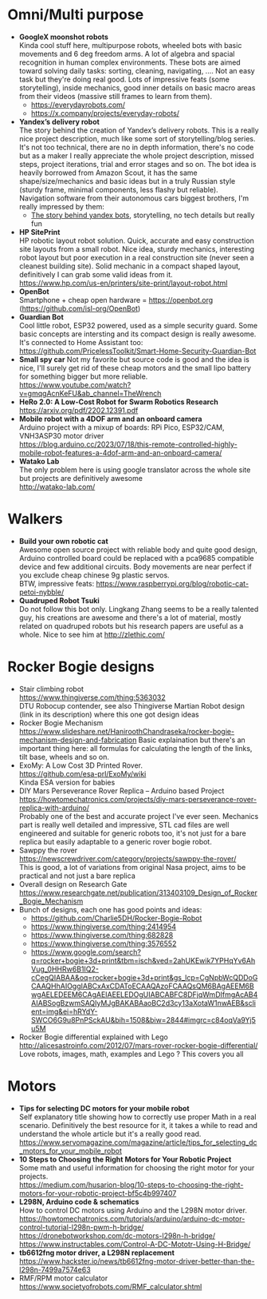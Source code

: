# Omni/Multi purpose
- **GoogleX moonshot robots**  
  Kinda cool stuff here, multipurpose robots, wheeled bots with basic movements and 6 deg freedom arms. A lot of algebra and spacial recognition in human complex environments.
  These bots are aimed toward solving daily tasks: sorting, cleaning, navigating, .... Not an easy task but they're doing real good. Lots of impressive feats
  (some storytelling), inside mechanics, good inner details on basic macro areas from their videos (massive still frames to learn from them).  
  - https://everydayrobots.com/
  - https://x.company/projects/everyday-robots/
- **Yandex’s delivery robot**  
  The story behind the creation of Yandex’s delivery robots. This is a really nice project
  description, much like some sort of storytelling/blog series. It's not too technical, there are
  no in depth information, there's no code but as a maker I really appreciate the whole
  project description, missed steps, project iterations, trial and error stages and so on.
  The bot idea is heavily borrowed from Amazon Scout, it has the same shape/size/mechanics
  and basic ideas but in a truly Russian style (sturdy frame, minimal components, less flashy
  but reliable).  
  Navigation software from their autonomous cars biggest brothers, I'm really impressed by them:
  - [The story behind yandex bots](https://medium.com/yandex-self-driving-car/the-story-behind-the-creation-of-yandexs-delivery-robot-e07017940589),
  storytelling, no tech details but really fun
- **HP SitePrint**  
  HP robotic layout robot solution. Quick, accurate and easy construction site layouts from a small robot.
  Nice idea, sturdy mechanics, interesting robot layout but poor execution in a real construction site (never seen a cleanest building site).
  Solid mechanic in a compact shaped layout, definitively I can grab some valid ideas from it.  
  https://www.hp.com/us-en/printers/site-print/layout-robot.html
- **OpenBot**  
  Smartphone + cheap open hardware = https://openbot.org (https://github.com/isl-org/OpenBot)
- **Guardian Bot**  
  Cool little robot, ESP32 powered, used as a simple security guard. Some basic concepts are intersting and its compact design is really awesome.
  It's connected to Home Assistant too:  
  https://github.com/PricelessToolkit/Smart-Home-Security-Guardian-Bot
- **Small spy car**
  Not my favorite but source code is good and the idea is nice, I'll surely get rid of these cheap motors and the small lipo battery for something bigger
  but more reliable.  
  https://www.youtube.com/watch?v=gmqgAcnKeFU&ab_channel=TheWrench
- **HeRo 2.0: A Low-Cost Robot for Swarm Robotics Research**  
  https://arxiv.org/pdf/2202.12391.pdf
- **Mobile robot with a 4DOF arm and an onboard camera**  
  Arduino project with a mixup of boards: RPi Pico, ESP32/CAM, VNH3ASP30 motor driver  
  https://blog.arduino.cc/2023/07/18/this-remote-controlled-highly-mobile-robot-features-a-4dof-arm-and-an-onboard-camera/
- **Watako Lab**  
  The only problem here is using google translator across the whole site but projects are definitively awesome  
  http://watako-lab.com/

# Walkers
- **Build your own robotic cat**<br>
  Awesome open source project with reliable body and quite good design, Arduino controlled board could be replaced with a
  pca9685 compatible device and few additional circuits. Body movements are near perfect if you exclude cheap chinese 9g
  plastic servos.<br>
  BTW, impressive feats: https://www.raspberrypi.org/blog/robotic-cat-petoi-nybble/
- **Quadruped Robot Tsuki**<br>
  Do not follow this bot only. Lingkang Zhang seems to be a really talented guy, his creations are awesome and there's a lot of material, mostly related on quadruped robots but his research papers are useful as a whole. Nice to see him at http://zlethic.com/


# Rocker Bogie designs
- Stair climbing robot  
  https://www.thingiverse.com/thing:5363032  
  DTU Robocup contender, see also Thingiverse Martian Robot design (link in its description) where this one got design ideas
- Rocker Bogie Mechanism  
  https://www.slideshare.net/HaniroothChandraseka/rocker-bogie-mechanism-design-and-fabrication
  Basic explaination but there's an important thing here: all formulas for calculating the length of the links, tilt base, wheels and so on.
- ExoMy: A Low Cost 3D Printed Rover.  
  https://github.com/esa-prl/ExoMy/wiki  
  Kinda ESA version for babies
- DIY Mars Perseverance Rover Replica – Arduino based Project  
  https://howtomechatronics.com/projects/diy-mars-perseverance-rover-replica-with-arduino/  
  Probably one of the best and accurate project I've ever seen. Mechanics part is really well detailed and impressive,
  STL cad files are well engineered and suitable for generic robots too, it's not just for a bare replica but easily
  adaptable to a generic rover bogie robot.
- Sawppy the rover  
  https://newscrewdriver.com/category/projects/sawppy-the-rover/  
  This is good, a lot of variations from original Nasa project, aims to be practical and not just a bare replica
- Overall design on Research Gate  
  https://www.researchgate.net/publication/313403109_Design_of_Rocker_Bogie_Mechanism
- Bunch of designs, each one has good points and ideas:  
  - https://github.com/Charlie5DH/Rocker-Bogie-Robot
  - https://www.thingiverse.com/thing:2414954
  - https://www.thingiverse.com/thing:682828
  - https://www.thingiverse.com/thing:3576552
  - https://www.google.com/search?q=rocker+bogie+3d+print&tbm=isch&ved=2ahUKEwik7YPHqYv6AhVug_0HHRw6B1IQ2-cCegQIABAA&oq=rocker+bogie+3d+print&gs_lcp=CgNpbWcQDDoGCAAQHhAIOggIABCxAxCDAToECAAQAzoFCAAQsQM6BAgAEEM6BwgAELEDEEM6CAgAEIAEELEDOgUIABCABFC8DFjqWmDIfmgAcAB4AIABSogBzwmSAQIyMJgBAKABAaoBC2d3cy13aXotaW1nwAEB&sclient=img&ei=hRYdY-SWCO6G9u8PnPSckAU&bih=1508&biw=2844#imgrc=c84oqVa9Yj5u5M
- Rocker Bogie differential explained with Lego  
  http://alicesastroinfo.com/2012/07/mars-rover-rocker-bogie-differential/  
  Love robots, images, math, examples and Lego ? This covers you all


# Motors
- **Tips for selecting DC motors for your mobile robot**  
  Self explanatory title showing how to correctly use proper Math in a real scenario. Definitively the best resource
  for it, it takes a while to read and understand the whole article but it's a really good read.  
  https://www.servomagazine.com/magazine/article/tips_for_selecting_dc_motors_for_your_mobile_robot
- **10 Steps to Choosing the Right Motors for Your Robotic Project**  
  Some math and useful information for choosing the right motor for your projects.  
  https://medium.com/husarion-blog/10-steps-to-choosing-the-right-motors-for-your-robotic-project-bf5c4b997407
- **L298N, Arduino code & schematics**  
  How to control DC motors using Arduino and the L298N motor driver.  
  https://howtomechatronics.com/tutorials/arduino/arduino-dc-motor-control-tutorial-l298n-pwm-h-bridge/  
  https://dronebotworkshop.com/dc-motors-l298n-h-bridge/  
  https://www.instructables.com/Control-A-DC-Mototr-Using-H-Bridge/
- **tb6612fng motor driver, a L298N replacement**  
  https://www.hackster.io/news/tb6612fng-motor-driver-better-than-the-l298n-7499a7574e63
- RMF/RPM motor calculator  
  https://www.societyofrobots.com/RMF_calculator.shtml
